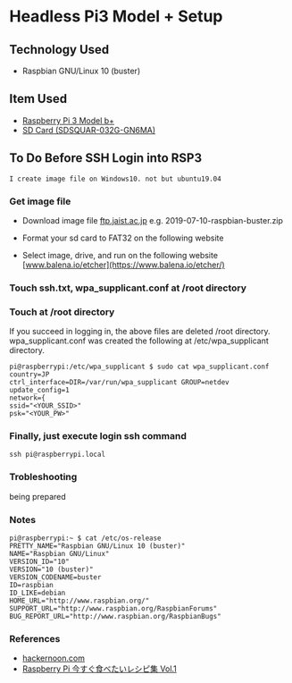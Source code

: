 # Headless Pi3 Model + Setup

## Technology Used
- Raspbian GNU/Linux 10 (buster)

## Item Used
- [Raspberry Pi 3 Model b+ ](https://www.amazon.co.jp/dp/B07FQ9678G)
- [SD Card (SDSQUAR-032G-GN6MA)](https://www.amazon.co.jp/gp/product/B074W6YY8K)


## To Do Before SSH Login into RSP3
    I create image file on Windows10. not but ubuntu19.04
### Get image file
- Download image file
    [ftp.jaist.ac.jp](http://ftp.jaist.ac.jp/pub/raspberrypi/raspbian/images/)
    e.g. 2019-07-10-raspbian-buster.zip
- Format your sd card to FAT32 on the following website

- Select image, drive, and run on the following website
    [www.balena.io/etcher](https://www.balena.io/etcher/)


### Touch ssh.txt, wpa_supplicant.conf at /root directory
### Touch  at /root directory
If you succeed in logging in, the above files are deleted /root directory.
wpa_supplicant.conf was created the following at /etc/wpa_supplicant directory.

```
pi@raspberrypi:/etc/wpa_supplicant $ sudo cat wpa_supplicant.conf 
country=JP
ctrl_interface=DIR=/var/run/wpa_supplicant GROUP=netdev
update_config=1
network={
ssid="<YOUR_SSID>"
psk="<YOUR_PW>"
```

### Finally, just execute login ssh command
```
ssh pi@raspberrypi.local
```

### Trobleshooting
being prepared


### Notes
```
pi@raspberrypi:~ $ cat /etc/os-release 
PRETTY_NAME="Raspbian GNU/Linux 10 (buster)"
NAME="Raspbian GNU/Linux"
VERSION_ID="10"
VERSION="10 (buster)"
VERSION_CODENAME=buster
ID=raspbian
ID_LIKE=debian
HOME_URL="http://www.raspbian.org/"
SUPPORT_URL="http://www.raspbian.org/RaspbianForums"
BUG_REPORT_URL="http://www.raspbian.org/RaspbianBugs"

```

### References
- [hackernoon.com](https://hackernoon.com/raspberry-pi-headless-install-462ccabd75d0)
- [Raspberry Pi 今すぐ食べたいレシピ集 Vol.1](https://raspimoku.booth.pm/items/1309094)